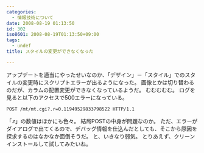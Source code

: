 ```yaml
---
categories:
  - 情報技術について
date: 2008-08-19 01:13:50
id: 302
iso8601: 2008-08-19T01:13:50+09:00
tags:
  - undef
title: スタイルの変更ができなくなった

---
```


アップデートを適当にやったせいなのか、「デザイン」－「スタイル」でのスタイルの変更時にスクリプトエラーが出るようになった。
画像とかは切り替わるのだが、カラムの配置変更ができなくなっているようだ。
むむむむむ。
ログを見ると以下のアクセスで500エラーになっている。
<pre><code>POST /mt/mt.cgi?.r=0.11949529833798522 HTTP/1.1</code></pre>
「.r」の数値はほかにも色々。
結局POSTの中身が問題なのか。
ただ、エラーがダイアログで出てくるので、デバッグ情報を仕込んだとしても、そこから原因を探求するのはなかなか面倒そうだ。
と、いきなり弱気。
とりあえず、クリーンインストールして試してみたいね。
    	